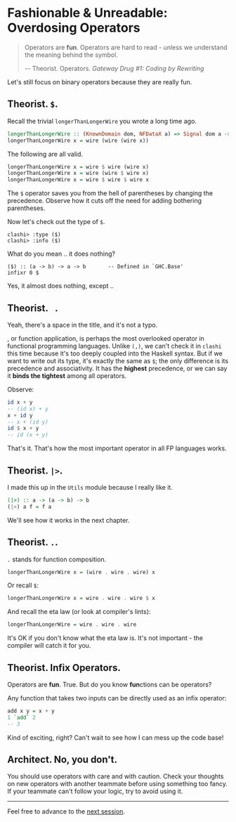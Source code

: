 # Fashionable & Unreadable: Overdosing Operators

> Operators are **fun**. Operators are hard to read - unless we understand the meaning behind the symbol.
>
> \-\- Theorist. Operators. *Gateway Drug #1: Coding by Rewriting*

Let's still focus on binary operators because they are really fun.

## Theorist. `$`.

Recall the trivial `longerThanLongerWire` you wrote a long time ago.

```haskell
longerThanLongerWire :: (KnownDomain dom, NFDataX a) => Signal dom a -> Signal dom a
longerThanLongerWire x = wire (wire (wire x))
```

The following are all valid.

```haskell
longerThanLongerWire x = wire $ wire (wire x)
longerThanLongerWire x = wire (wire $ wire x)
longerThanLongerWire x = wire $ wire $ wire x
```

The `$` operator saves you from the hell of parentheses by changing the precedence. Observe how it cuts off the need for adding bothering parentheses.

Now let's check out the type of `$`.

```console
clashi> :type ($)
clashi> :info ($)
```

What do you mean .. it does nothing?

```console
($) :: (a -> b) -> a -> b       -- Defined in `GHC.Base'
infixr 0 $
```

Yes, it almost does nothing, except ..

## Theorist. ` `.

Yeah, there's a space in the title, and it's not a typo.

, or function application, is perhaps the most overlooked operator in functional programming languages. Unlike `(,)`, we can't check it in `clashi` this time because it's too deeply coupled into the Haskell syntax. But if we want to write out its type, it's exactly the same as `$`; the only difference is its precedence and associativity. It has the **highest** precedence, or we can say it **binds the tightest** among all operators.

Observe:

```haskell
id x + y
-- (id x) + y
x + id y
-- x + (id y)
id $ x + y
-- id (x + y)
```

That's it. That's how the most important operator in all FP languages works.

## Theorist. `|>`.

I made this up in the `Utils` module because I really like it.

```haskell
(|>) :: a -> (a -> b) -> b
(|>) a f = f a
```

We'll see how it works in the next chapter.

## Theorist. `.`.

`.` stands for function composition.

```haskell
longerThanLongerWire x = (wire . wire . wire) x
```

Or recall `$`:

```haskell
longerThanLongerWire x = wire . wire . wire $ x
```

And recall the eta law (or look at compiler's lints):

```haskell
longerThanLongerWire = wire . wire . wire
```

It's OK if you don't know what the eta law is. It's not important - the compiler will catch it for you.

## Theorist. Infix Operators.

Operators are **fun**. True. But do you know **fun**ctions can be operators?

Any function that takes two inputs can be directly used as an infix operator:

```haskell
add x y = x + y
1 `add` 2
-- 3
```

Kind of exciting, right? Can't wait to see how I can mess up the code base!

## Architect. No, you don't.

You should use operators with care and with caution. Check your thoughts on new operators with another teammate before using something too fancy. If your teammate can't follow your logic, try to avoid using it.

---

Feel free to advance to the [next session](8-vector.md).
